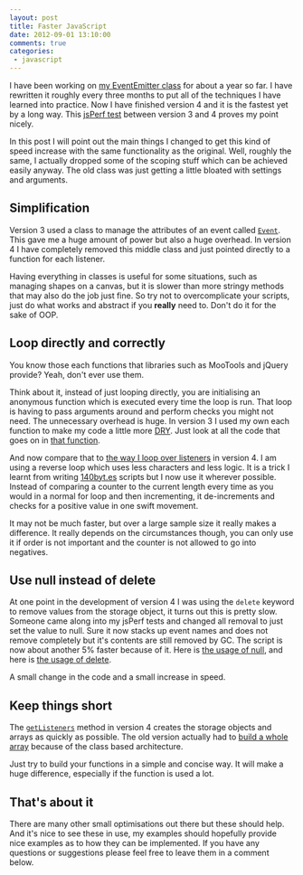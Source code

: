 ```yaml
---
layout: post
title: Faster JavaScript
date: 2012-09-01 13:10:00
comments: true
categories:
 - javascript
---
```


I have been working on [my EventEmitter class](https://github.com/Wolfy87/EventEmitter) for about a year so far. I have rewritten it roughly every three months to put all of the techniques I have learned into practice. Now I have finished version 4 and it is the fastest yet by a long way. This [jsPerf test](http://jsperf.com/eventemitter-3-vs-4/4) between version 3 and 4 proves my point nicely.

In this post I will point out the main things I changed to get this kind of speed increase with the same functionality as the original. Well, roughly the same, I actually dropped some of the scoping stuff which can be achieved easily anyway. The old class was just getting a little bloated with settings and arguments.

<!-- more -->

## Simplification

Version 3 used a class to manage the attributes of an event called [`Event`](https://github.com/Wolfy87/EventEmitter/blob/v3.1.7/src/EventEmitter.js#L27-70). This gave me a huge amount of power but also a huge overhead. In version 4 I have completely removed this middle class and just pointed directly to a function for each listener.

Having everything in classes is useful for some situations, such as managing shapes on a canvas, but it is slower than more stringy methods that may also do the job just fine. So try not to overcomplicate your scripts, just do what works and abstract if you **really** need to. Don't do it for the sake of OOP.

## Loop directly and correctly

You know those each functions that libraries such as MooTools and jQuery provide? Yeah, don't ever use them.

Think about it, instead of just looping directly, you are initialising an anonymous function which is executed every time the loop is run. That loop is having to pass arguments around and perform checks you might not need. The unnecessary overhead is huge. In version 3 I used my own each function to make my code a little more [DRY](https://en.wikipedia.org/wiki/Don%27t_repeat_yourself). Just look at all the code that goes on in [that function](https://github.com/Wolfy87/EventEmitter/blob/v3.1.7/src/EventEmitter.js#L72-103).

And now compare that to [the way I loop over listeners](https://github.com/Wolfy87/EventEmitter/blob/v4.0.0/EventEmitter.js#L242-249) in version 4. I am using a reverse loop which uses less characters and less logic. It is a trick I learnt from writing [140byt.es](http://www.140byt.es/) scripts but I now use it wherever possible. Instead of comparing a counter to the current length every time as you would in a normal for loop and then incrementing, it de-increments and checks for a positive value in one swift movement.

It may not be much faster, but over a large sample size it really makes a difference. It really depends on the circumstances though, you can only use it if order is not important and the counter is not allowed to go into negatives.

## Use null instead of delete

At one point in the development of version 4 I was using the `delete` keyword to remove values from the storage object, it turns out this is pretty slow. Someone came along into my jsPerf tests and changed all removal to just set the value to null. Sure it now stacks up event names and does not remove completely but it's contents are still removed by GC. The script is now about another 5% faster because of it. Here is [the usage of null](https://github.com/Wolfy87/EventEmitter/blob/v4.0.0/EventEmitter.js#L200-222), and here is [the usage of delete](https://github.com/Wolfy87/EventEmitter/blob/ca3104295d8020be936347c76341dba8131aa16b/EventEmitter.js#L196-217).

A small change in the code and a small increase in speed.

## Keep things short

The [`getListeners`](https://github.com/Wolfy87/EventEmitter/blob/v4.0.0/EventEmitter.js#L53-69) method in version 4 creates the storage objects and arrays as quickly as possible. The old version actually had to [build a whole array](https://github.com/Wolfy87/EventEmitter/blob/v3.1.7/src/EventEmitter.js#L223-243) because of the class based architecture.

Just try to build your functions in a simple and concise way. It will make a huge difference, especially if the function is used a lot.

## That's about it

There are many other small optimisations out there but these should help. And it's nice to see these in use, my examples should hopefully provide nice examples as to how they can be implemented. If you have any questions or suggestions please feel free to leave them in a comment below.